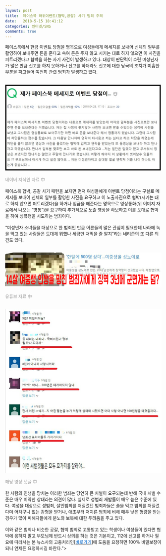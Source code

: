 ```yaml
---
layout: post
title:  페이스북 허위이벤트(협박,공갈) 사기 범죄 주의
date:   2018-5-15 18:41:12
categories: 인터넷/SNS
comments: true
---
```




<p>페이스북에서 현금 이벤트 당첨을 명목으로 여성들에게 메세지를 보내어 신체의 일부를 촬영하여 보내주면 돈을 준다고 속여 돈은 주지 않고 시키는 대로 하지 않으면 이 사진을 퍼트리겠다고 협박을 하는 사기 사건이 발생하고 있다. 대상이 판단력이 흐린&nbsp;미성년자가 많은 만큼 신고를 하지 못하거나 신고를 하더라도&nbsp;신고에 대한 당국의 조치가 미흡한 부분을 파고들어 여전히 관련 범죄가 발생하고 있다.


<br><img class="image" src="/images/1114636.png" alt=""/><br>



<span style="color: rgb(153, 153, 153);">네이버 지식인 자료 中</span><br>&nbsp;<br>페이스북 협박, 공갈 사기 패턴을 보자면 먼저 여성들에게 이벤트 당첨이라는 구실로 메세지를 보내어 신체의 일부를 촬영한 사진을 요구하고 이 노출사진으로 협박(시키는 대로 하지 않으면 퍼트리겠다)을&nbsp;하거나 입금을&nbsp;해준다는 명목으로 영상통화(위 이미지 자료에서 나오는&nbsp;“영통”)을 요구하여 추가적으로 노출 영상을 확보하고 이를 토대로 협박을 하여 성폭행을 시도하는 범죄이다.<br> &nbsp;<br>“미성년자 소녀들을 대상으로 한 범죄인 만큼&nbsp;어른들의 많은 관심이 필요한데 나라에&nbsp;녹을 먹고 있는 사람들은&nbsp;도대체 뭐했나 세금만 쳐먹을 줄 알지”라는&nbsp;네티즌의 또 다른 의견도 있다.


<br><img class="image" src="/images/22564564.png" alt=""/><br>



<span style="color: rgb(153, 153, 153);">유튜브 자료 中</span>


<br><img class="image" src="/images/33335745.png" alt=""/><br>

<span style="color: rgb(153, 153, 153);">해당&nbsp;영상&nbsp;댓글 中</span><br>&nbsp;<br>한 사람의 인생을 망치는 이러한 범죄는 당연히&nbsp;큰 처벌이 요구되는데 반해 국내 처벌 수준은 매우&nbsp;미약한 상태라는 의견이 많다. 실제로&nbsp;성범죄 재발률이 매우 높은 수준에 있다. 여성을 대상으로 성범죄, 살인범죄를 저질렀던 범죄자들은 술을 먹고 범죄를 저질렀다며&nbsp;어처구니 없는 감형을 받거나, 애초부터&nbsp;저지른&nbsp;범죄에 비해 매우 낮은 형량을 받는 경우가&nbsp;많아 피해자들에게 분노와 보복에 대한 두려움을 주고 있다.<br> &nbsp;<br>이와 같은 범죄나 비슷한 공갈, 협박 범죄로 고통받고 있는 학생이나 여성들이 있다면 협박에 응하지 말고&nbsp;부모님께 반드시 상의를 하는 것은 기본이고, 112에 신고를 하거나 필요에 따라서는 본 뉴스사의 고충처리인[<a href="https://news.leevra.com/difficulty"><font color="#0066cc">바로가기</font></a>]에 도움을 요청하면 100% 비밀보장이 되니 언제든 요청하시길 바란다."><u></u><br></p>